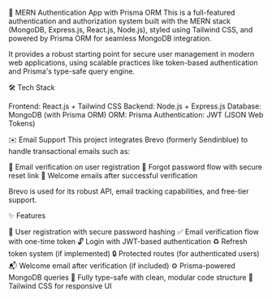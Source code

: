 🔐 MERN Authentication App with Prisma ORM
This is a full-featured authentication and authorization system built with the MERN stack (MongoDB, Express.js, React.js, Node.js), styled using Tailwind CSS, and powered by Prisma ORM for seamless MongoDB integration.

It provides a robust starting point for secure user management in modern web applications, using scalable practices like token-based authentication and Prisma's type-safe query engine.

🛠 Tech Stack

Frontend: React.js + Tailwind CSS
Backend: Node.js + Express.js
Database: MongoDB (with Prisma ORM)
ORM: Prisma
Authentication: JWT (JSON Web Tokens)

✉️ Email Support
This project integrates Brevo (formerly Sendinblue) to handle transactional emails such as:

🔑 Email verification on user registration
🔁 Forgot password flow with secure reset link
👋 Welcome emails after successful verification

Brevo is used for its robust API, email tracking capabilities, and free-tier support.

✨ Features

🔐 User registration with secure password hashing
✅ Email verification flow with one-time token
🔓 Login with JWT-based authentication
♻️ Refresh token system (if implemented)
🔒 Protected routes (for authenticated users)
📬 Welcome email after verification (if included)
⚙️ Prisma-powered MongoDB queries
🧪 Fully type-safe with clean, modular code structure
💅 Tailwind CSS for responsive UI